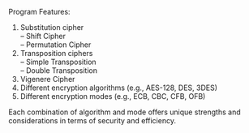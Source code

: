 Program Features:
1. Substitution cipher
   <br>
– Shift Cipher
   <br>
– Permutation Cipher
   <br>
3. Transposition ciphers
   <br>
– Simple Transposition
   <br>
– Double Transposition
   <br>
5. Vigenere Cipher
6. Different encryption algorithms (e.g., AES-128, DES, 3DES)
7. Different encryption modes (e.g., ECB, CBC, CFB, OFB)

Each combination of algorithm and mode offers unique strengths and considerations in terms of security and efficiency.
